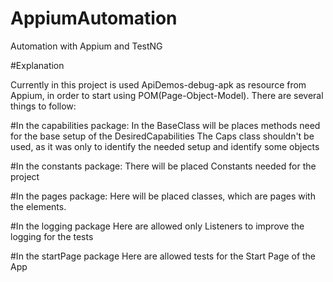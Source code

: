 # AppiumAutomation
Automation with Appium and TestNG

#Explanation

Currently in this project is used ApiDemos-debug-apk as resource from Appium, in order to start using POM(Page-Object-Model).
There are several things to follow:

#In the capabilities package:
In the BaseClass will be places methods need for the base setup of the DesiredCapabilities
The Caps class shouldn't be used, as it was only to identify the needed setup and identify some objects

#In the constants package:
There will be placed Constants needed for the project

#In the pages package:
Here will be placed classes, which are pages with the elements.

#In the logging package
Here are allowed only Listeners to improve the logging for the tests

#In the startPage package
Here are allowed tests for the Start Page of the App